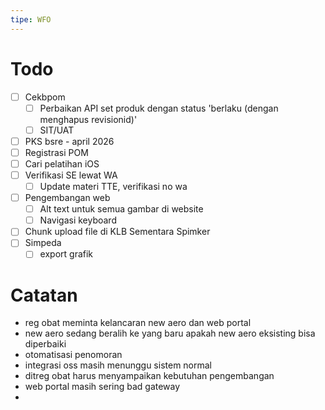 ```yaml
---
tipe: WFO
---
```

# Todo
- [ ] Cekbpom
	- [ ] Perbaikan API set produk dengan status 'berlaku (dengan menghapus revisionid)'
	- [ ] SIT/UAT
- [ ] PKS bsre - april 2026
- [ ] Registrasi POM
- [ ] Cari pelatihan iOS
- [ ] Verifikasi SE lewat WA
	- [ ] Update materi TTE, verifikasi no wa
- [ ] Pengembangan web
	- [ ] Alt text untuk semua gambar di website
	- [ ] Navigasi keyboard
- [ ] Chunk upload file di KLB Sementara Spimker
- [ ] Simpeda
	- [ ] export grafik
# Catatan
- reg obat meminta kelancaran new aero dan web portal
- new aero sedang beralih ke yang baru apakah new aero eksisting bisa diperbaiki
- otomatisasi penomoran
- integrasi oss masih menunggu sistem normal
- ditreg obat harus menyampaikan kebutuhan pengembangan
- web portal masih sering bad gateway
- 

